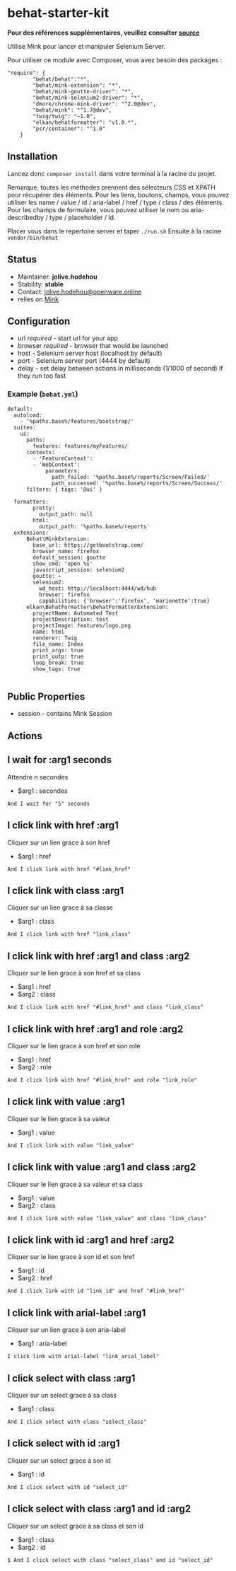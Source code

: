 # behat-starter-kit
**Pour des références supplémentaires, veuillez consulter [source](https://gitlab.com/openware/automatisation-des-tests/-/edit/developer/features/bootstrap/WebContext.php)**

Utilise Mink pour lancer et manipuler Selenium Server.

<div class="alert alert-info">
Pour utiliser ce module avec Composer, vous avez besoin des packages :

```
"require": {
        "behat/behat":"*",
        "behat/mink-extension": "*",
        "behat/mink-goutte-driver": "*",
        "behat/mink-selenium2-driver": "*",
        "dmore/chrome-mink-driver": "^2.0@dev",
        "behat/mink": "^1.7@dev",
        "twig/twig": "~1.0",
        "elkan/behatformatter": "v1.0.*",
        "psr/container": "^1.0"
    }
```
</div>

## Installation 

Lancez donc `composer install` dans votre terminal à la racine du projet.

Remarque, toutes les méthodes prennent des sélecteurs CSS et XPATH pour récupérer des éléments.
Pour les liens, boutons, champs, vous pouvez utiliser les name / value / id  / aria-label / href / type / class /   des éléments.
Pour les champs de formulaire, vous pouvez utiliser le nom ou aria-describedby / type / placeholder / id.


Placer vous dans le repertoire server et taper `./run.sh`
Ensuite à la racine `vendor/bin/behat`

## Status

* Maintainer: **jolive.hodehou**
* Stability: **stable**
* Contact: jolive.hodehou@openware.online
* relies on [Mink](http://mink.behat.org)

## Configuration

* url *required* - start url for your app
* browser *required* - browser that would be launched
* host  - Selenium server host (localhost by default)
* port - Selenium server port (4444 by default)
* delay - set delay between actions in milliseconds (1/1000 of second) if they run too fast

### Example (`behat.yml`)

```
default:
  autoload:
    - '%paths.base%/features/bootstrap/'
  suites:
    ui:
      paths:
        features: features/myFeatures/
      contexts:
        - 'FeatureContext':
        - 'WebContext':
            parameters:
              path_failed: '%paths.base%/reports/Screen/Failed/'
              path_successed: '%paths.base%/reports/Screen/Success/'
      filters: { tags: '@ui' }

  formatters:
        pretty:
          output_path: null
        html:
          output_path: '%paths.base%/reports'
  extensions:
      Behat\MinkExtension:
        base_url: https://getbootstrap.com/
        browser_name: firefox
        default_session: goutte
        show_cmd: 'open %s'
        javascript_session: selenium2
        goutte: ~
        selenium2:
          wd_host: http://localhost:4444/wd/hub
          browser: firefox
          capabilities: {'browser':'firefox', 'marionette':true}
      elkan\BehatFormatter\BehatFormatterExtension:
        projectName: Automated Test
        projectDescription: test
        projectImage: features/logo.png
        name: html
        renderer: Twig
        file_name: Index
        print_args: true
        print_outp: true
        loop_break: true
        show_tags: true


```
             
## Public Properties

* session - contains Mink Session

## Actions

## I wait for :arg1 seconds

Attendre n secondes

* $arg1 : secondes

```
And I wait for "5" seconds
```

## I click link with href :arg1

Cliquer sur un lien grace à son href

* $arg1 : href

```
And I click link with href "#link_href"
```

## I click link with class :arg1

Cliquer sur un lien grace à sa classe

* $arg1 : class

```
And I click link with href "link_class"
```

## I click link with href :arg1 and class :arg2

Cliquer sur le lien grace à son href et sa class

* $arg1 : href
* $arg2 : class

```
And I click link with href "#link_href" and class "link_class"
```

## I click link with href :arg1 and role :arg2

Cliquer sur le lien grace à son href et son role

* $arg1 : href
* $arg2 : role

```
And I click link with href "#link_href" and role "link_role"
```

## I click link with value :arg1

Cliquer sur le lien grace à sa valeur

* $arg1 : value

```
And I click link with value "link_value"
```

## I click link with value :arg1 and class :arg2

Cliquer sur le lien grace à sa valeur et sa class

* $arg1 : value
* $arg2 : class

```
And I click link with value "link_value" and class "link_class"
```

## I click link with id :arg1 and href :arg2

Cliquer sur le lien grace à son id et son href

* $arg1 : id
* $arg2 : href

```
And I click link with id "link_id" and href "#link_href"
```

## I click link with arial-label :arg1

Cliquer sur un lien grace à son aria-label

* $arg1 : aria-label

```
I click link with arial-label "link_arial_label"
```

## I click select with class :arg1

Cliquer sur un select grace à sa class

* $arg1 : class

```
And I click select with class "select_class"
```

## I click select with id :arg1

Cliquer sur un select grace à son id

* $arg1 : id

```
And I click select with id "select_id"
```

## I click select with class :arg1 and id :arg2

Cliquer sur un select grace à sa class et son id

* $arg1 : class
* $arg2 : id

```
$ And I click select with class "select_class" and id "select_id"
```
